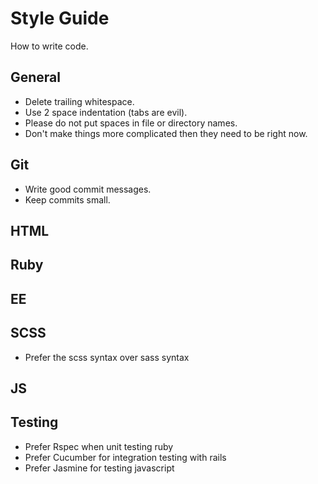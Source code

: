 Style Guide
==============

How to write code.


General
-------

* Delete trailing whitespace.
* Use 2 space indentation (tabs are evil).
* Please do not put spaces in file or directory names.
* Don't make things more complicated then they need to be right now. 

Git
-------
* Write good commit messages. 
* Keep commits small.



HTML
-------




Ruby
-------




EE
-------




SCSS
-------
* Prefer the scss syntax over sass syntax



JS
-------


Testing
-------
* Prefer Rspec when unit testing ruby
* Prefer Cucumber for integration testing with rails
* Prefer Jasmine for testing javascript

